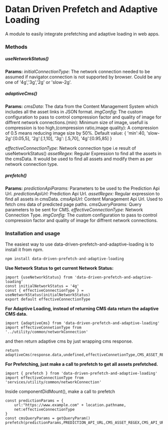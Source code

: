 # Datan Driven Prefetch and Adaptive Loading

A module to easily integrate prefetching and adaptive loading in web apps.

### Methods

##### useNetworkStatus()
**Params:**
*initialConnectionType*: The network connection needed to be assumed if navigator.connection is not supported by browser. Could be any one of '4g','3g','2g' or 'slow-2g'.

##### adaptiveCms()
**Params:**
*cmsData*: The data from the Content Management System which includes all the asset links in JSON format.
*imgConfig*: The custom configuration to pass to control compression factor and quality of image for diffrent network connections.(min): Minimum size of image, usefull is compression is too high,(compression ratio,image quality): A compression of 0.5 means reducing image size by 50%.
Default value:
{
    'min':40,
    'slow-2g':[0.05,5],
    '2g':[.1,10],
    '3g': [.5,70],
    '4g':[0.95,85]
}

*effectiveConnectionType*: Network connection type i.e result of useNetworkStatus()
*assetRegex*: Regular Expression to find all the assets in the cmsData. It would be used to find all assets and modify them as per network connection type.

##### prefetch()
**Params:**
*predictionApiParams:* Parameters to be used to the Prediction Api Url.
*predictionApiUrl:* Prediction Api Url.
*assetRegex:* Regular expression to find all assets in cmsData.
*cmsApiUrl:* Content Management Api Url. Used to fetch cms data of predicted page paths.
*cmsQueryParams:* Query parameters to be sent for CMS.
*effectiveConnectionType:* Network Connection Type.
*imgConfig:* The custom configuration to pass to control compression factor and quality of image for diffrent network connections.

### Installation and usage

The easiest way to use data-driven-prefetch-and-adaptive-loading is to install it from npm.
```
npm install data-driven-prefetch-and-adaptive-loading
```

**Use Network Status to get current Network Status:**
```
import {useNetworkStatus} from 'data-driven-prefetch-and-adaptive-loading'
const initialNetworkStatus = '4g'
const { effectiveConnectionType } = useNetworkStatus(initialNetworkStatus)
export default effectiveConnectionType
```

**For Adaptive Loading, instead of returning CMS data return the adaptive CMS data.**
```
import {adaptiveCms} from 'data-driven-prefetch-and-adaptive-loading'
import effectiveConnetionType from '../utility/common/networkConnection'
```
and then return adaptive cms by just wrapping cms response.
```
return adaptiveCms(response.data,undefined,effectiveConnetionType,CMS_ASSET_REGEX)
```

**For Prefetching, just make a call to prefetch to get all assets prefetched.**
```
import { prefetch } from 'data-driven-prefetch-and-adaptive-loading'
import effectiveConnectionType from 'services/utility/common/networkConnection'
```
Inside componentDidMount(), make a call to prefetch
```
const predictionParams = {
    url:"https://www.example.com" + location.pathname,
    net:effectiveConnectionType
}
const cmsQueryParams = getQueryParam()
prefetch(predictionParams,PREDICTION_API_URL,CMS_ASSET_REGEX,CMS_API_URL,cmsQueryParams,effectiveConnectionType,PREDICTION_API_IMG_CONFIG)
```